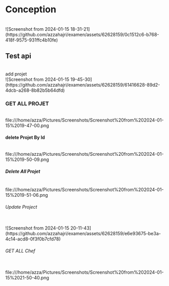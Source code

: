 <h1>Conception</h1>  <br>
![Screenshot from 2024-01-15 18-31-21](https://github.com/azzahajri/examen/assets/62628159/0c1512c6-b768-418f-9575-931ffc4b10fe) <br>
<h2>Test  api</h2>  <br>
add projet <br>
![Screenshot from 2024-01-15 19-45-30](https://github.com/azzahajri/examen/assets/62628159/61416628-89d2-4dcb-a268-8b82b5b64dfd)   <br>
<h3>GET  ALL PROJET </h3> <br>
file:///home/azza/Pictures/Screenshots/Screenshot%20from%202024-01-15%2019-47-00.png  <br>
<h4>delete Projet By Id </h4> <br>
file:///home/azza/Pictures/Screenshots/Screenshot%20from%202024-01-15%2019-50-09.png
<h5>Delete All Projet </h5> <br> 
file:///home/azza/Pictures/Screenshots/Screenshot%20from%202024-01-15%2019-51-06.png  <br>
<h6>Update Project </h6> <br>
![Screenshot from 2024-01-15 20-11-43](https://github.com/azzahajri/examen/assets/62628159/e6e93675-be3a-4c14-acd8-0f3f0b7cfd78) <br>
<h6>GET ALL Chef </h6> <br>
file:///home/azza/Pictures/Screenshots/Screenshot%20from%202024-01-15%2021-50-40.png  <br>



 




